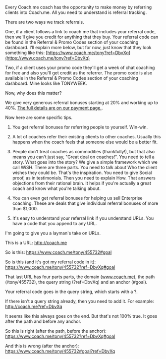 Every Coach.me coach has the opportunity to make money by referring clients into Coach.me. All you need to understand is referral tracking.

There are two ways we track referrals.

One, if a client follows a link to coach.me that includes your referral code, then we'll give you credit for anything that they buy. Your referral code can be found in the Referral & Promo Codes section of your coaching dashboard. I'll explain more below, but for now, just know that they look something like this: [https://www.coach.me/tony?ref=DbvXq](https://www.coach.me/tony?ref=DbvXq)

Two, if a client uses your promo code they'll get a week of chat coaching for free and also you'll get credit as the referrer. The promo code is also available in the Referral & Promo Codes section of your coaching dashboard. Mine looks like TONYWEEK.

Now, why does this matter? 

We give very generous referral bonuses starting at 20% and working up to 40%. [The full details are on our payment page.](http://training.coach.me/article/123-how-does-payment-work).

Now here are some specific tips.

1. You get referral bonuses for referring people to yourself. Win-win. 

2. A lot of coaches refer their existing clients to other coaches. Usually this happens when the coach feels that someone else would be a better fit. 

3. People don't treat coaches as commodities (thankfully!), but that also means you can't just say, "Great deal on coaches!". You need to tell a story. What goes into the story? We give a simple framework which we call WiSH. There are three parts. You need to talk about Who the client wishes they could be. That's the inspiration. You need to give Social proof, as in testimonials. Then you need to explain How. That answers objections from their rational brain. It helps if you're actually a great coach and know what you're talking about.

4. You can even get referral bonuses for helping us sell Enterprise coaching. These are deals that give individual referral bonuses of more than $1,000. 

5. It's easy to understand your referral link if you understand URLs. You have a code that you append to any URL. 

I'm going to give you a layman's take on URLs. 

This is a URL: http://coach.me

So is this: https://www.coach.me/tony/455732#goal

So is this (and it's got my referral code in it): https://www.coach.me/tony/455732?ref=DbvXq#goal

That last URL has four parts parts, the domain (www.coach.me), the path (/tony/455732), the query string (?ref=DbvXq) and an anchor (#goal).

Your referral code goes in the query string, which starts with a ?.

If there isn't a query string already, then you need to add it. For example: http://coach.me?ref=DbvXq

It seems like this always goes on the end. But that's not 100% true. It goes after the path and before any anchor. 

So this is right (after the path, before the anchor): https://www.coach.me/tony/455732?ref=DbvXq#goal

And this is wrong (after the anchor): https://www.coach.me/tony/455732#goal?ref=DbvXq
